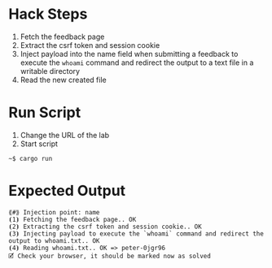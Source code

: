 # Hack Steps

1. Fetch the feedback page
2. Extract the csrf token and session cookie
3. Inject payload into the name field when submitting a feedback to execute the `whoami` command and redirect the output to a text file in a writable directory
4. Read the new created file


# Run Script

1. Change the URL of the lab
2. Start script

```
~$ cargo run
```

# Expected Output

```
⟪#⟫ Injection point: name
⦗1⦘ Fetching the feedback page.. OK
⦗2⦘ Extracting the csrf token and session cookie.. OK
⦗3⦘ Injecting payload to execute the `whoami` command and redirect the output to whoami.txt.. OK
⦗4⦘ Reading whoami.txt.. OK => peter-0jgr96
🗹 Check your browser, it should be marked now as solved
```
